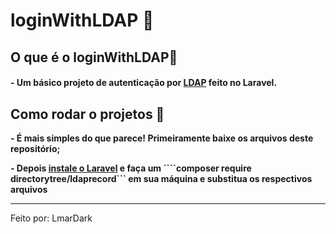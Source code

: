 # loginWithLDAP 📍

## O que é o loginWithLDAP🤔

#### - Um básico projeto de autenticação por [LDAP](https://pt.wikipedia.org/wiki/LDAP) feito no Laravel.

## Como rodar o projetos 👣

**<p>- É mais simples do que parece! Primeiramente baixe os arquivos deste repositório;</p>**
**<p>- Depois [instale o Laravel](https://laravel.com/docs/11.x/installation) e faça um ````composer require directorytree/ldaprecord``` em sua máquina e substitua os respectivos arquivos</p>**

---

Feito por: LmarDark
